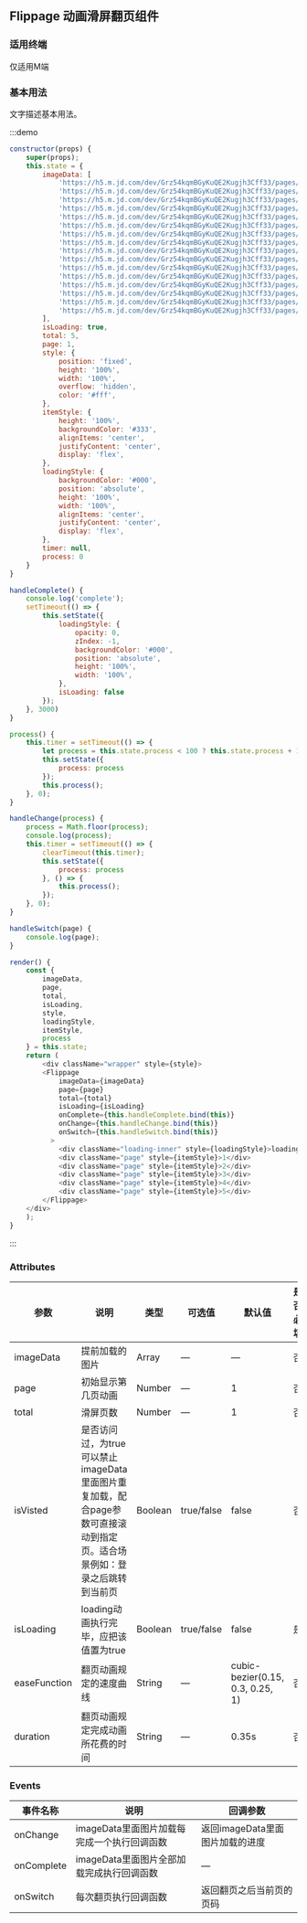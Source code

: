 ## Flippage 动画滑屏翻页组件

### 适用终端

仅适用M端

### 基本用法

文字描述基本用法。

:::demo

```js
constructor(props) {
    super(props);
    this.state = {
        imageData: [
            'https://h5.m.jd.com/dev/Grz54kqmBGyKuQE2Kugjh3Cff33/pages/319194/img/loading.png',
            'https://h5.m.jd.com/dev/Grz54kqmBGyKuQE2Kugjh3Cff33/pages/319194/img/ani1.png',
            'https://h5.m.jd.com/dev/Grz54kqmBGyKuQE2Kugjh3Cff33/pages/319194/img/ren1.png',
            'https://h5.m.jd.com/dev/Grz54kqmBGyKuQE2Kugjh3Cff33/pages/319194/img/ren12.png',
            'https://h5.m.jd.com/dev/Grz54kqmBGyKuQE2Kugjh3Cff33/pages/319194/img/ren13.png',
            'https://h5.m.jd.com/dev/Grz54kqmBGyKuQE2Kugjh3Cff33/pages/319194/img/ani2.png',
            'https://h5.m.jd.com/dev/Grz54kqmBGyKuQE2Kugjh3Cff33/pages/319194/img/ren2.png',
            'https://h5.m.jd.com/dev/Grz54kqmBGyKuQE2Kugjh3Cff33/pages/319194/img/arm.png',
            'https://h5.m.jd.com/dev/Grz54kqmBGyKuQE2Kugjh3Cff33/pages/319194/img/ani3.png',
            'https://h5.m.jd.com/dev/Grz54kqmBGyKuQE2Kugjh3Cff33/pages/319194/img/ren3.png',
            'https://h5.m.jd.com/dev/Grz54kqmBGyKuQE2Kugjh3Cff33/pages/319194/img/wu1.png',
            'https://h5.m.jd.com/dev/Grz54kqmBGyKuQE2Kugjh3Cff33/pages/319194/img/bg2.png',
            'https://h5.m.jd.com/dev/Grz54kqmBGyKuQE2Kugjh3Cff33/pages/319194/img/light.png',
            'https://h5.m.jd.com/dev/Grz54kqmBGyKuQE2Kugjh3Cff33/pages/319194/img/weapon1.png',
            'https://h5.m.jd.com/dev/Grz54kqmBGyKuQE2Kugjh3Cff33/pages/319194/img/weapon2.png',
            'https://h5.m.jd.com/dev/Grz54kqmBGyKuQE2Kugjh3Cff33/pages/319194/img/weapon3.png',
        ],
        isLoading: true,
        total: 5,
        page: 1,
        style: {
            position: 'fixed',
            height: '100%',
            width: '100%',
            overflow: 'hidden',
            color: '#fff',
        },
        itemStyle: {
            height: '100%',
            backgroundColor: '#333',
            alignItems: 'center',
            justifyContent: 'center',
            display: 'flex',
        },
        loadingStyle: {
            backgroundColor: '#000',
            position: 'absolute',
            height: '100%',
            width: '100%',
            alignItems: 'center',
            justifyContent: 'center',
            display: 'flex',
        },
        timer: null,
        process: 0
    }
}

handleComplete() {
    console.log('complete');
    setTimeout(() => {
        this.setState({
            loadingStyle: {
                opacity: 0,
                zIndex: -1,
                backgroundColor: '#000',
                position: 'absolute',
                height: '100%',
                width: '100%',
            },
            isLoading: false
        });
    }, 3000)
}

process() {
    this.timer = setTimeout(() => {
        let process = this.state.process < 100 ? this.state.process + 1 : 100;
        this.setState({
            process: process
        });
        this.process();
    }, 0);
}

handleChange(process) {
    process = Math.floor(process);
    console.log(process);
    this.timer = setTimeout(() => {
        clearTimeout(this.timer);
        this.setState({
            process: process
        }, () => {
            this.process();
        });
    }, 0);
}

handleSwitch(page) {
    console.log(page);
}

render() {
    const {
        imageData,
        page,
        total,
        isLoading,
        style,
        loadingStyle,
        itemStyle,
        process
    } = this.state;
    return (
        <div className="wrapper" style={style}>
        <Flippage
            imageData={imageData}
            page={page}
            total={total}
            isLoading={isLoading}
            onComplete={this.handleComplete.bind(this)}
            onChange={this.handleChange.bind(this)}
            onSwitch={this.handleSwitch.bind(this)}
          >
            <div className="loading-inner" style={loadingStyle}>loading{process}%</div>
            <div className="page" style={itemStyle}>1</div>
            <div className="page" style={itemStyle}>2</div>
            <div className="page" style={itemStyle}>3</div>
            <div className="page" style={itemStyle}>4</div>
            <div className="page" style={itemStyle}>5</div>
        </Flippage>
    </div>
    );
}
```
:::

### Attributes
| 参数        | 说明          | 类型      | 可选值       | 默认值  |  是否必填  |
|------------ |-------------- |---------- |----------- |-------- | -------- |
| imageData | 提前加载的图片  | Array     | —   | — | 否 |
| page | 初始显示第几页动画  | Number     | —   | 1 | 否 |
| total | 滑屏页数  | Number     | —   | 1 | 否 |
| isVisted | 是否访问过，为true可以禁止imageData里面图片重复加载，配合page参数可直接滚动到指定页。适合场景例如：登录之后跳转到当前页 | Boolean     | true/false   | false  | 否 |
| isLoading | loading动画执行完毕，应把该值置为true  | Boolean| true/false   | false  | 是 |
| easeFunction | 翻页动画规定的速度曲线  | String     | —   | cubic-bezier(0.15, 0.3, 0.25, 1) | 否 |
| duration | 翻页动画规定完成动画所花费的时间  | String     | —   | 0.35s | 否 |

### Events
| 事件名称   | 说明    | 回调参数      |
|---------- |-------- |---------- |
| onChange |imageData里面图片加载每完成一个执行回调函数| 返回imageData里面图片加载的进度|
| onComplete |imageData里面图片全部加载完成执行回调函数| —|
| onSwitch |每次翻页执行回调函数| 返回翻页之后当前页的页码|

